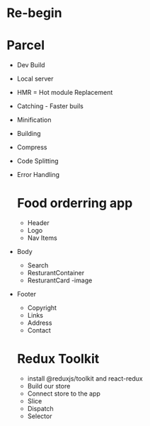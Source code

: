 # Re-begin
# Parcel
- Dev Build
- Local server
- HMR = Hot module Replacement
- Catching - Faster buils
- Minification
- Building
- Compress
- Code Splitting
- Error Handling

 


    # Food orderring app
    * Header
    - Logo
    - Nav Items
 * Body
    - Search
    - ResturantContainer
    - ResturantCard
    -image
  * Footer
    - Copyright
    - Links
    - Address
    - Contact


    # Redux Toolkit
    - install @reduxjs/toolkit and react-redux
    -  Build our store
    - Connect store to the app
    - Slice
    - Dispatch
    - Selector